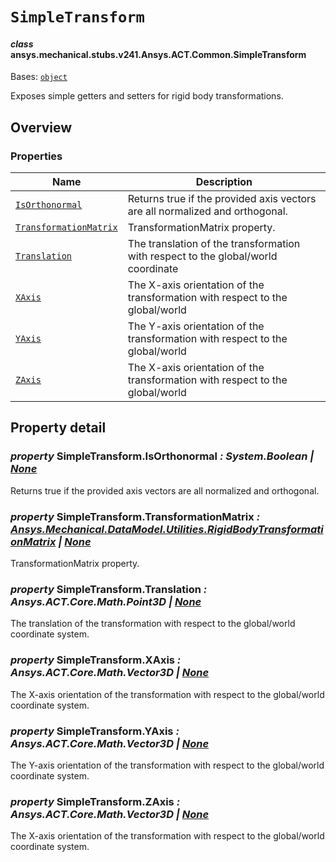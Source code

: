 # `SimpleTransform`

<a id="ansys.mechanical.stubs.v241.Ansys.ACT.Common.SimpleTransform"></a>

#### *class* ansys.mechanical.stubs.v241.Ansys.ACT.Common.SimpleTransform

Bases: [`object`](https://docs.python.org/3/library/functions.html#object)

Exposes simple getters and setters for rigid body transformations.

<!-- !! processed by numpydoc !! -->

<a id="overview"></a>

## Overview

### Properties

| Name | Description |
|-----------------------------------------------------------------|-----------------------------------------------------------------------------------|
| [`IsOrthonormal`](#SimpleTransform.IsOrthonormal)               | Returns true if the provided axis vectors are all normalized and orthogonal.      |
| [`TransformationMatrix`](#SimpleTransform.TransformationMatrix) | TransformationMatrix property.                                                    |
| [`Translation`](#SimpleTransform.Translation)                   | The translation of the transformation with respect to the global/world coordinate |
| [`XAxis`](#SimpleTransform.XAxis)                               | The X-axis orientation of the transformation with respect to the global/world     |
| [`YAxis`](#SimpleTransform.YAxis)                               | The Y-axis orientation of the transformation with respect to the global/world     |
| [`ZAxis`](#SimpleTransform.ZAxis)                               | The X-axis orientation of the transformation with respect to the global/world     |

<a id="property-detail"></a>

## Property detail

<a id="SimpleTransform.IsOrthonormal"></a>

### *property* SimpleTransform.IsOrthonormal *: System.Boolean | [None](https://docs.python.org/3/library/constants.html#None)*

Returns true if the provided axis vectors are all normalized and orthogonal.

<!-- !! processed by numpydoc !! -->

<a id="SimpleTransform.TransformationMatrix"></a>

### *property* SimpleTransform.TransformationMatrix *: [Ansys.Mechanical.DataModel.Utilities.RigidBodyTransformationMatrix](../../../../v242/Ansys/Mechanical/DataModel/Utilities/RigidBodyTransformationMatrix.md#ansys.mechanical.stubs.v242.Ansys.Mechanical.DataModel.Utilities.RigidBodyTransformationMatrix) | [None](https://docs.python.org/3/library/constants.html#None)*

TransformationMatrix property.

<!-- !! processed by numpydoc !! -->

<a id="SimpleTransform.Translation"></a>

### *property* SimpleTransform.Translation *: Ansys.ACT.Core.Math.Point3D | [None](https://docs.python.org/3/library/constants.html#None)*

The translation of the transformation with respect to the global/world coordinate
system.

<!-- !! processed by numpydoc !! -->

<a id="SimpleTransform.XAxis"></a>

### *property* SimpleTransform.XAxis *: Ansys.ACT.Core.Math.Vector3D | [None](https://docs.python.org/3/library/constants.html#None)*

The X-axis orientation of the transformation with respect to the global/world
coordinate system.

<!-- !! processed by numpydoc !! -->

<a id="SimpleTransform.YAxis"></a>

### *property* SimpleTransform.YAxis *: Ansys.ACT.Core.Math.Vector3D | [None](https://docs.python.org/3/library/constants.html#None)*

The Y-axis orientation of the transformation with respect to the global/world
coordinate system.

<!-- !! processed by numpydoc !! -->

<a id="SimpleTransform.ZAxis"></a>

### *property* SimpleTransform.ZAxis *: Ansys.ACT.Core.Math.Vector3D | [None](https://docs.python.org/3/library/constants.html#None)*

The X-axis orientation of the transformation with respect to the global/world
coordinate system.

<!-- !! processed by numpydoc !! -->

